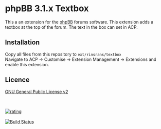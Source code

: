 # phpBB 3.1.x Textbox
This a an extension for the <a href="https://github.com/phpbb/phpbb">phpBB</a> forums software. 
This extension adds a textbox at the top of the forum. The text in the box can set in ACP.

Installation
----
Copy all files from this repository to <code>ext/rinsrans/textbox</code><br />
Navigate to ACP -> Customise -> Extension Management -> Extensions and enable this extension.

Licence
-----
<a href="http://opensource.org/licenses/gpl-2.0.php">GNU General Public License v2</a>

<br /><br />
<a href="https://phpbb-extensions.ga/extensions/rinsrans/phpBB-textbox.html">
    <img src="http://phpbb-extensions.cf/rinsrans/phpBB-textbox.png" alt="rating" />
</a>
<br /><br />
[![Build Status](https://travis-ci.org/rinsrans/phpBB-textbox.svg)](https://travis-ci.org/rinsrans/phpBB-textbox)

